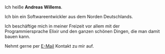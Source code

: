 ---
---

Ich heiße **Andreas Willems**.

Ich bin ein Softwareentwickler aus dem Norden Deutschlands.

Ich beschäftige mich in meiner Freizeit vor allem mit der Programmiersprache Elixir
und den ganzen schönen Dingen, die man damit bauen kann.

Nehmt gerne per [E-Mail] Kontakt zu mir auf.

[blog]: /blog
[@andreas_willems]: https://twitter.com/andreaswillems
[e-mail]: mailto:mail@andreaswillems.de
[open knowledge]: https://www.openknowledge.de
